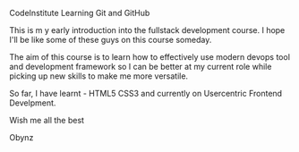 CodeInstitute Learning Git and GitHub

This is m y early introduction into the fullstack development course. I hope 
I'll be like some of these guys on this course someday.

The aim of this course is to learn how to effectively use modern devops tool
and development framework so I can be better at my current role while
picking up new skills to make me more versatile.

So far, I have learnt - 
HTML5
CSS3
and currently on Usercentric Frontend Develpment.


Wish me all the best

Obynz
